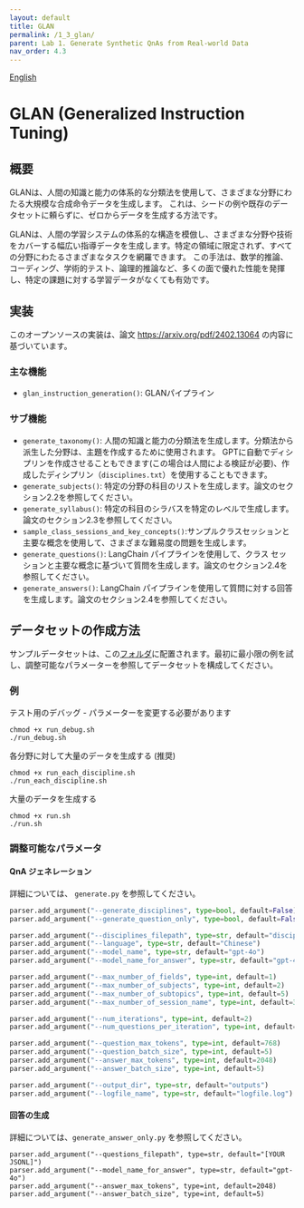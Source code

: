 ```yaml
---
layout: default
title: GLAN
permalink: /1_3_glan/
parent: Lab 1. Generate Synthetic QnAs from Real-world Data
nav_order: 4.3
---
```


[English](README.md)

# GLAN (Generalized Instruction Tuning) 

## 概要
GLANは、人間の知識と能力の体系的な分類法を使用して、さまざまな分野にわたる大規模な合成命令データを生成します。
これは、シードの例や既存のデータセットに頼らずに、ゼロからデータを生成する方法です。

GLANは、人間の学習システムの体系的な構造を模倣し、さまざまな分野や技術をカバーする幅広い指導データを生成します。特定の領域に限定されず、すべての分野にわたるさまざまなタスクを網羅できます。
この手法は、数学的推論、コーディング、学術的テスト、論理的推論など、多くの面で優れた性能を発揮し、特定の課題に対する学習データがなくても有効です。

## 実装
このオープンソースの実装は、論文 https://arxiv.org/pdf/2402.13064 の内容に基づいています。

### 主な機能
- `glan_instruction_generation()`: GLANパイプライン

### サブ機能
- `generate_taxonomy()`: 人間の知識と能力の分類法を生成します。分類法から派生した分野は、主題を作成するために使用されます。
GPTに自動でディシプリンを作成させることもできます(この場合は人間による検証が必要)、作成したディシプリン（`disciplines.txt`）を使用することもできます。
- `generate_subjects()`: 特定の分野の科目のリストを生成します。論文のセクション2.2を参照してください。
- `generate_syllabus()`: 特定の科目のシラバスを特定のレベルで生成します。論文のセクション2.3を参照してください。
- `sample_class_sessions_and_key_concepts()`:サンプルクラスセッションと主要な概念を使用して、さまざまな難易度の問題を生成します。
- `generate_questions()`: LangChain パイプラインを使用して、クラス セッションと主要な概念に基づいて質問を生成します。論文のセクション2.4を参照してください。
- `generate_answers()`: LangChain パイプラインを使用して質問に対する回答を生成します。論文のセクション2.4を参照してください。


## データセットの作成方法
サンプルデータセットは、この[フォルダ](samples)に配置されます。最初に最小限の例を試し、調整可能なパラメーターを参照してデータセットを構成してください。

### 例

テスト用のデバッグ - パラメーターを変更する必要があります
```shell
chmod +x run_debug.sh
./run_debug.sh
```

各分野に対して大量のデータを生成する (推奨)
```shell
chmod +x run_each_discipline.sh
./run_each_discipline.sh
```

大量のデータを生成する
```shell
chmod +x run.sh
./run.sh
```


### 調整可能なパラメータ

#### QnA ジェネレーション
詳細については、 `generate.py` を参照してください。

```python
parser.add_argument("--generate_disciplines", type=bool, default=False)
parser.add_argument("--generate_question_only", type=bool, default=False)

parser.add_argument("--disciplines_filepath", type=str, default="disciplines_sample.txt")
parser.add_argument("--language", type=str, default="Chinese")
parser.add_argument("--model_name", type=str, default="gpt-4o")
parser.add_argument("--model_name_for_answer", type=str, default="gpt-4o")

parser.add_argument("--max_number_of_fields", type=int, default=1)
parser.add_argument("--max_number_of_subjects", type=int, default=2)
parser.add_argument("--max_number_of_subtopics", type=int, default=5)
parser.add_argument("--max_number_of_session_name", type=int, default=3)

parser.add_argument("--num_iterations", type=int, default=2)
parser.add_argument("--num_questions_per_iteration", type=int, default=5)

parser.add_argument("--question_max_tokens", type=int, default=768)
parser.add_argument("--question_batch_size", type=int, default=5)
parser.add_argument("--answer_max_tokens", type=int, default=2048)
parser.add_argument("--answer_batch_size", type=int, default=5)

parser.add_argument("--output_dir", type=str, default="outputs")
parser.add_argument("--logfile_name", type=str, default="logfile.log")
```

#### 回答の生成
詳細については、`generate_answer_only.py` を参照してください。

```
parser.add_argument("--questions_filepath", type=str, default="[YOUR JSONL]")
parser.add_argument("--model_name_for_answer", type=str, default="gpt-4o")
parser.add_argument("--answer_max_tokens", type=int, default=2048)
parser.add_argument("--answer_batch_size", type=int, default=5)
```